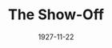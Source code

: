 ---
title: The Show-Off
date: 1927-11-22
closing_date:
layout: productions
playbill:
Theatre: Theatre Jacksonville
cast:
- Aubrey Piper: E.S. Beauchamp-Nobbs
- Amy Fisher: Fannie Mae Snyder
- Clara Hyland: Laurine Goffin
- Mrs. Fisher: Muriel Parkes
- Frank Hyland: Philip Devlin
- Joe Fisher: Ralph Cooper
- Neil Fisher: Slocum Ball
- Gill: Ted Silber
- Rogers: L.B. Pratt
crew:
- Director: Paul Stuart Buchanan
- Scenery: Anne C. Lalor
- Scenery Assistant:
  - Birsa Shepard
  - Irene Von Osthoff
  - Walter A. Houmer
- Props: Mrs. O.Z. Tyler
- Prop Assistant:
  - Elizabeth Penfield
  - Irene Halloran
  - Mrs. Thomas L. Snowden
orchestra:
understudies:
---